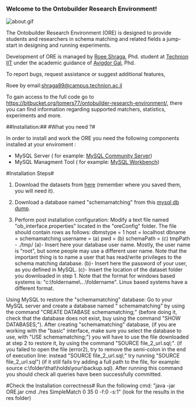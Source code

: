### Welcome to the Ontobuilder Research Environment! ###


![about.gif](https://bitbucket.org/repo/n9GKe/images/3183918637-about.gif)


The Ontobuilder Research Environment (ORE) is designed to provide students and researchers in schema matching and related fields a jump-start in designing and running experiments. 

Development of ORE is managed by [Roee Shraga](sites.google.com/view/roee-shraga), Phd. student at [Technion IIT](http://www.technion.ac.il) under the academic guidance of [Avigdor Gal](http://ie.technion.ac.il/~avigal), Phd.

 To report bugs, request assistance or suggest additional features,

Roee by email:shraga89@campus.technion.ac.il

To gain access to the full code go to https://bitbucket.org/tomers77/ontobuilder-research-environment/, there you can find information regarding supported matchers, statistics, experiments and more.

##Installation:##
#What you need ?#

In order to install and work the ORE you need the following components installed at your enviroment :

* MySQL Server ( for example: [MySQL Community Server](http://dev.mysql.com/downloads/mysql/))
* MySQL Managment Tool ( for example: [MySQL Workbench](https://dev.mysql.com/downloads/workbench/))

#Installation Steps#

1. Download the datasets from [here](https://bitbucket.org/tomers77/ontobuilder-research-environment/downloads/dataset.zip) (remember where you saved them, you will need it).
2. Download a database named "schemamatching" from this [mysql db dump](https://bitbucket.org/tomers77/ontobuilder-research-environment/downloads/schemamatching_02_04_13.sql).

3. Perform post installation configuration:
Modify a text file named "ob_interface.properties" located in the "oreConfig" folder. The file should contain rows as follows:
dbmstype = 1
host = localhost
dbname = schemamatching
username = (a)
pwd = (b)
schemaPath = (c)
tmpPath - ./tmp/ 
(a)- Insert here your database user name. Mostly, the user name is "root", but some people may use a different user name. 
Note that the important thing is to name a user that has read/write privileges to the schema matching database.
(b)- Insert here the password of your user, as you defined in MySQL.
(c)- Insert the location of the dataset folder you downloaded in step 1.
Note that the format for windows based systems is: "c:\\foldername\\...\\foldername". Linux based systems have a different format.

Using MySQL to restore the "schemamatching" database:
Go to your MySQL server and create a database named " schemamatching" by using the command "CREATE DATABASE schemamatching;"
(before doing it, check that the database does not exist, buy using the command "SHOW DATABASES;").
After creating "schemamatching" database, (if you are working with the "basic" interface, make sure you select the database to use, with "USE schemamatching;") you will have to use the file downloaded at step 2 to restore it, by using the command "SOURCE file_2_url.sql;".
(if you failed to open the file (error2), try to remove the semi-colon in the end of execution line: instead "SOURCE file_2_url.sql;" try running "SOURCE file_2_url.sql") 
(if it still fails try adding a full path to the file, for example: source c:\folder\that\holds\your\backup.sql).
After running this command you should check all queries have been successfully committed.

#Check the Installation correctness#
Run the following cmd: "java -jar ORE.jar cmd ./res SimpleMatch 0 35 0 -f:0 -s:1"
(look for the results in the res folder)
